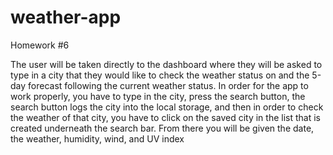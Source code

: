 # weather-app
Homework #6

The user will be taken directly to the dashboard where they will be asked to type in a city that they would like to check the weather status on and the 5-day forecast following the current weather status. In order for the app to work properly, you have to type in the city, press the search button, the search button logs the city into the local storage, and then in order to check the weather of that city, you have to click on the saved city in the list that is created underneath the search bar. From there you will be given the date, the weather, humidity, wind, and UV index 
